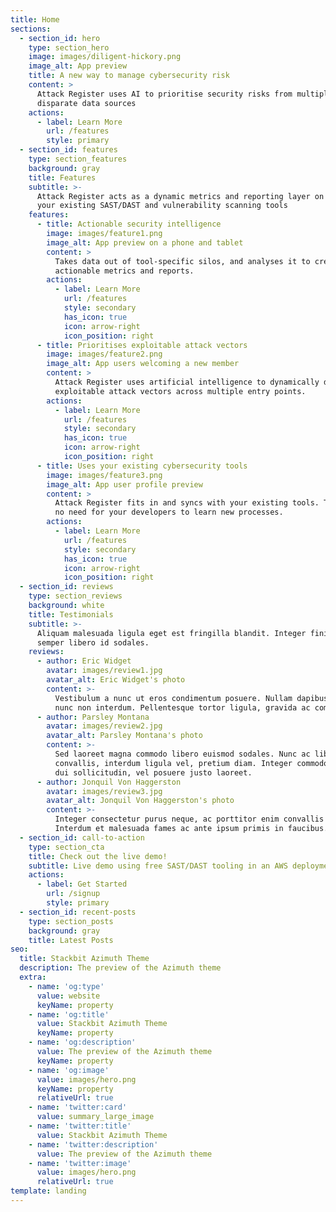 ```yaml
---
title: Home
sections:
  - section_id: hero
    type: section_hero
    image: images/diligent-hickory.png
    image_alt: App preview
    title: A new way to manage cybersecurity risk
    content: >
      Attack Register uses AI to prioritise security risks from multiple
      disparate data sources
    actions:
      - label: Learn More
        url: /features
        style: primary
  - section_id: features
    type: section_features
    background: gray
    title: Features
    subtitle: >-
      Attack Register acts as a dynamic metrics and reporting layer on top of
      your existing SAST/DAST and vulnerability scanning tools
    features:
      - title: Actionable security intelligence
        image: images/feature1.png
        image_alt: App preview on a phone and tablet
        content: >
          Takes data out of tool-specific silos, and analyses it to create
          actionable metrics and reports.
        actions:
          - label: Learn More
            url: /features
            style: secondary
            has_icon: true
            icon: arrow-right
            icon_position: right
      - title: Prioritises exploitable attack vectors
        image: images/feature2.png
        image_alt: App users welcoming a new member
        content: >
          Attack Register uses artificial intelligence to dynamically discover
          exploitable attack vectors across multiple entry points.
        actions:
          - label: Learn More
            url: /features
            style: secondary
            has_icon: true
            icon: arrow-right
            icon_position: right
      - title: Uses your existing cybersecurity tools
        image: images/feature3.png
        image_alt: App user profile preview
        content: >
          Attack Register fits in and syncs with your existing tools. There is
          no need for your developers to learn new processes.
        actions:
          - label: Learn More
            url: /features
            style: secondary
            has_icon: true
            icon: arrow-right
            icon_position: right
  - section_id: reviews
    type: section_reviews
    background: white
    title: Testimonials
    subtitle: >-
      Aliquam malesuada ligula eget est fringilla blandit. Integer finibus
      semper libero id sodales.
    reviews:
      - author: Eric Widget
        avatar: images/review1.jpg
        avatar_alt: Eric Widget's photo
        content: >-
          Vestibulum a nunc ut eros condimentum posuere. Nullam dapibus quis
          nunc non interdum. Pellentesque tortor ligula, gravida ac commodo eu.
      - author: Parsley Montana
        avatar: images/review2.jpg
        avatar_alt: Parsley Montana's photo
        content: >-
          Sed laoreet magna commodo libero euismod sodales. Nunc ac libero
          convallis, interdum ligula vel, pretium diam. Integer commodo sem at
          dui sollicitudin, vel posuere justo laoreet.
      - author: Jonquil Von Haggerston
        avatar: images/review3.jpg
        avatar_alt: Jonquil Von Haggerston's photo
        content: >-
          Integer consectetur purus neque, ac porttitor enim convallis vitae.
          Interdum et malesuada fames ac ante ipsum primis in faucibus.
  - section_id: call-to-action
    type: section_cta
    title: Check out the live demo!
    subtitle: Live demo using free SAST/DAST tooling in an AWS deployment
    actions:
      - label: Get Started
        url: /signup
        style: primary
  - section_id: recent-posts
    type: section_posts
    background: gray
    title: Latest Posts
seo:
  title: Stackbit Azimuth Theme
  description: The preview of the Azimuth theme
  extra:
    - name: 'og:type'
      value: website
      keyName: property
    - name: 'og:title'
      value: Stackbit Azimuth Theme
      keyName: property
    - name: 'og:description'
      value: The preview of the Azimuth theme
      keyName: property
    - name: 'og:image'
      value: images/hero.png
      keyName: property
      relativeUrl: true
    - name: 'twitter:card'
      value: summary_large_image
    - name: 'twitter:title'
      value: Stackbit Azimuth Theme
    - name: 'twitter:description'
      value: The preview of the Azimuth theme
    - name: 'twitter:image'
      value: images/hero.png
      relativeUrl: true
template: landing
---
```

